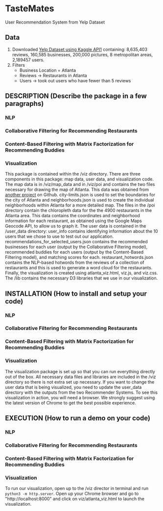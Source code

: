 # TasteMates
User Recommendation System from Yelp Dataset

## Data
1. Downloaded [Yelp Dataset using Kaggle API](https://www.kaggle.com/yelp-dataset/yelp-dataset)[1] containing: 8,635,403 reviews, 160,585 businesses, 200,000 pictures, 8 metropolitan areas, 2,189457 users.
2. Filters
    - Business Location = Atlanta
    - Reviews  -> Restaurants in Atlanta
    - Users -> took out users who have fewer than 5 reviews

## DESCRIPTION (Describe the package in a few paragraphs)
### NLP
### Collaborative Filtering for Recommending Restaurants
### Content-Based Filtering with Matrix Factorization for Recommending Buddies
### Visualization
This package is contained within the /viz directory. There are three components in this package: map data, user data, and visualization code. The map data is in /viz/map_data and in /viz/poi   and contains the two files necessary for drawing the map of Atlanta. This data was obtained from [another project](https://gist.github.com/rgdonohue/366468f3f5f19a83303d7b2fbbfa2ece) on Github. city-limits.json is used to set the boundaries for the city of Atlanta and neighborhoods.json is used to create the individual neighborhoods within Atlanta for a more detailed map. The files in the /poi directory contain the chloropleth data for the the 4900 restaurants in the Atlanta area. This data contains the coordinates and neighborhood information for each restaurant, as obtained using the Google Maps Geocode API, to allow us to graph it. The user data is contained in the /user_data directory: user_info contains identifying information about the 10 users that we chose to use to test out our application. recommendations_for_selected_users.json contains the recommended businesses for each user (output by the Collaborative Filtering model), recommended buddies for each users (output by the Content-Based Filtering model), and matching scores for each. restaurant_hotwords.json contains the NLP-based hotwords from the reviews of a collection of restaurants and this is used to generate a word cloud for the restaurants. Finally, the visualization is created using atlanta_viz.html, viz.js, and viz.css. The /lib contains the necessary D3 libraries that we use in our visualization.


## INSTALLATION (How to install and setup your code)
### NLP
### Collaborative Filtering for Recommending Restaurants
### Content-Based Filtering with Matrix Factorization for Recommending Buddies
### Visualization
The visualization package is set up so that you can run everything directly out of the box. All necessary data files and libraries are included in the /viz directory so there is not extra set up necessary. If you want to change the user data that is being visualized, you need to update the user_data directory with the outputs from the two Recommender Systems. To see this visualization in action, you will need a browser. We strongly suggest using the latest version of Chrome to get the best possible experience.

## EXECUTION (How to run a demo on your code)
### NLP
### Collaborative Filtering for Recommending Restaurants
### Content-Based Filtering with Matrix Factorization for Recommending Buddies
### Visualization
To run our visualization, open up to the /viz director in terminal and run ```python3 -m http.server```.
Open up your Chrome browser and go to "http://localhost:8000" and click on viz/atlanta_viz.html to launch the visualization.

[1]: https://www.kaggle.com/yelp-dataset/yelp-dataset